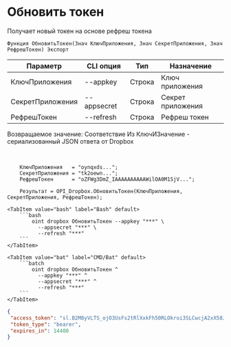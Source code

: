 ﻿---
sidebar_position: 3
---

# Обновить токен
 Получает новый токен на основе рефреш токена



`Функция ОбновитьТокен(Знач КлючПриложения, Знач СекретПриложения, Знач РефрешТокен) Экспорт`

  | Параметр | CLI опция | Тип | Назначение |
  |-|-|-|-|
  | КлючПриложения | --appkey | Строка | Ключ приложения |
  | СекретПриложения | --appsecret | Строка | Секрет приложения |
  | РефрешТокен | --refresh | Строка | Рефреш токен |

  
  Возвращаемое значение:   Соответствие Из КлючИЗначение - сериализованный JSON ответа от Dropbox

<br/>




```bsl title="Пример кода"
    КлючПриложения   = "oynqxds...";
    СекретПриложения = "tk2oewn...";
    РефрешТокен      = "oZFWg3DmZ_IAAAAAAAAAAWilOA0M1SjV...";

    Результат = OPI_Dropbox.ОбновитьТокен(КлючПриложения, СекретПриложения, РефрешТокен);
```
    

 <Tabs>
  
    <TabItem value="bash" label="Bash" default>
        ```bash
            oint dropbox ОбновитьТокен --appkey "***" \
              --appsecret "***" \
              --refresh "***"
        ```
    </TabItem>
  
    <TabItem value="bat" label="CMD/Bat" default>
        ```batch
            oint dropbox ОбновитьТокен ^
              --appkey "***" ^
              --appsecret "***" ^
              --refresh "***"
        ```
    </TabItem>
</Tabs>


```json title="Результат"
{
 "access_token": "sl.B2M8yVLTS_ojO3UsFs2tRlXxkFh50RLOkroi3SLCwcjA2xX58JY__GXKh9vPGnGcfDkkTJJYB1Wn9tFvj6cRs3w04TnfaBQnJiOfUb58UHexTCAdck9xNFIBAQjuAQKUtkoht66bvsu4oh6Wl6gQpvU",
 "token_type": "bearer",
 "expires_in": 14400
}
```
